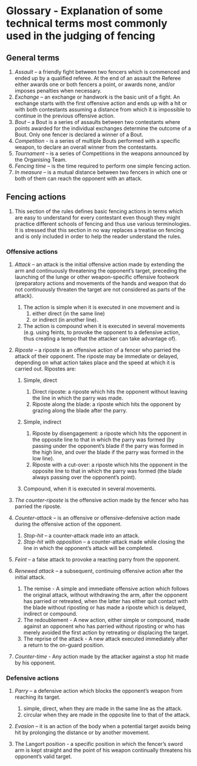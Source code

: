   # Glossary - Explanation of some technical terms most commonly used in the judging of fencing

## General terms

1. *Assault* – a friendly fight between two fencers which is commenced
   and ended up by a qualified referee. At the end of an assault the Referee either
   awards one or both fencers a point, or awards none, and/or imposes penalties when necessary.
2. *Exchange* – an exchange or handwork is the basic unit of a fight. An
   exchange starts with the first offensive action and ends up with a hit
   or with both contestants assuming a distance from which it is
   impossible to continue in the previous offensive action.
3. *Bout* – a Bout is a series of assaults between two contestants where
   points awarded for the individual exchanges determine the outcome of
   a Bout. Only one fencer is declared a winner of a Bout.
4. *Competition* - is a series of multiple Bouts performed with a
   specific weapon, to declare an overall winner from the contestants.
5. *Tournament* – is a series of Competitions in the weapons announced
   by the Organising Team.
6. *Fencing time* – is the time required to perform one simple fencing
   action.
7. *In measure* – is a mutual distance between two fencers in which one
   or both of them can reach the opponent with an attack.

## Fencing actions

1. This section of the rules defines basic fencing actions in terms
   which are easy to understand for every contestant even though they
   might practice different schools of fencing and thus use various
   terminologies. It is stressed that this section in no way replaces a
   treatise on fencing and is only included in order to help the reader
   understand the rules.

### Offensive actions

1.  *Attack* – an attack is the initial offensive action made by
    extending the arm and continuously threatening the opponent’s
    target, preceding the launching of the lunge or other
    weapon-specific offensive footwork (preparatory actions and
    movements of the hands and weapon that do not continuously threaten
    the target are not considered as parts of the attack).
    1. The action is simple when it is executed in one movement and is
       1. either direct (in the same line)
       2. or indirect (in another line).
    2. The action is compound when it is executed in several movements
       (e.g. using feints, to provoke the opponent to a defensive
       action, thus creating a tempo that the attacker can take
       advantage of).

2.  *Riposte* – a riposte is an offensive action of a fencer who parried
    the attack of their opponent. The riposte may be immediate or
    delayed, depending on what action takes place and the speed at which
    it is carried out. Ripostes are:

    1. Simple, direct
       1. Direct riposte: a riposte which hits the opponent without
          leaving the line in which the parry was made.
       2. Riposte along the blade: a riposte which hits the opponent by
          grazing along the blade after the parry.

    2. Simple, indirect
       1. Riposte by disengagement: a riposte which hits the opponent in
          the opposite line to that in which the parry was formed (by
          passing under the opponent’s blade if the parry was formed in
          the high line, and over the blade if the parry was formed in
          the low line).
       2. Riposte with a cut-over: a riposte which hits the opponent in
          the opposite line to that in which the parry was formed (the
          blade always passing over the opponent’s point).

    3. Compound, when it is executed in several movements.

3.  *The counter-riposte* is the offensive action made by the fencer who
    has parried the riposte.

4. *Counter-attack* – is an offensive or offensive-defensive action
    made during the offensive action of the opponent.
    1. *Stop-hit* – a counter-attack made into an attack.
    2. *Stop-hit with opposition* – a counter-attack made while closing
       the line in which the opponent’s attack will be completed.

5.  *Feint* – a false attack to provoke a reacting parry from the
    opponent.

6.  *Renewed attack* – a subsequent, continuing offensive action after
    the initial attack.
    1. The remise - A simple and immediate offensive action which
       follows the original attack, without withdrawing the arm, after
       the opponent has parried or retreated, when the latter has either
       quit contact with the blade without riposting or has made a
       riposte which is delayed, indirect or compound.
    2. The redoublement - A new action, either simple or compound, made
       against an opponent who has parried without riposting or who has
       merely avoided the first action by retreating or displacing the
       target.
    3. The reprise of the attack - A new attack executed immediately
       after a return to the on-guard position.

7.  *Counter-time* - Any action made by the attacker against a stop hit
    made by his opponent.

### Defensive actions

1. *Parry* – a defensive action which blocks the opponent’s weapon from
   reaching its target.
   1. simple, direct, when they are made in the same line as the attack.
   2. circular when they are made in the opposite line to that of the
      attack.

2. *Evasion* – it is an action of the body when a potential target
   avoids being hit by prolonging the distance or by another movement.

3. The Langort position - a specific position in which the fencer’s sword arm is kept straight and the point of his weapon continually threatens his opponent’s valid target.
